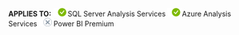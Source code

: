 **APPLIES TO:** ![yes](media/yes.png)SQL Server Analysis Services ![yes](media/yes.png)Azure Analysis Services ![no](media/no.png)Power BI Premium 